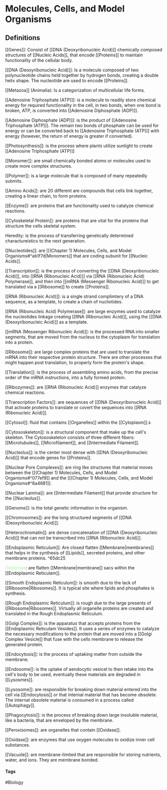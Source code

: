 # Molecules, Cells, and Model Organisms

## Definitions
[[Genes]]: Consist of [[DNA (Deoxyribonucleic Acid)]] chemically composed structures of [[Nucleic Acids]], that encode [[Proteins]] to maintain functionality of the cellular body. 

[[DNA (Deoxyribonucleic Acid)]]: Is a molecule composed of two polynucleotide chains held together by hydrogen bonds, creating a double helix shape. The nucleotide are used to encode [[Proteins]].

[[Metazoa]] (Animalia): Is a categorization of multicellular life forms.

[[Adenosine Triphosphate (ATP)]]: is a molecule to readily store chemical energy for required functionality in the cell, in two bonds, when one bond is broken, ATP, is converted into [[Adenosine Diphosphate (ADP)]].

[[Adenosine Diphosphate (ADP)]]: is the product of [[Adenosine Triphosphate (ATP)]]. The remain two bonds of phosphate can be used for energy or can be converted back to [[Adenosine Triphosphate (ATP)]] with energy (however, the return of energy is greater if converted).

[[Photosynthesis]]: is the process where plants utilize sunlight to create [[Adenosine Triphosphate (ATP)]]

[[Monomer]]: are small chemically bonded atoms or molecules used to create more complex structures.

[[Polymer]]: is a large molecule that is composed of many repeatedly submits.

[[Amino Acids]]: are 20 different are compounds that cells link together, creating a linear chain, to form proteins.

[[Enzyme]]: are proteins that are functionality used to catalyze chemical reactions. 

[[Cytoskeletal Protein]]: are proteins that are vital for the proteins that structure the cells skeletal system.

Heredity: is the process of transferring genetically determined charactureistics to the next generation. 

[[Nucleotides]]: are [[(Chapter 1) Molecules, Cells, and Model Organisms#^ab1f7d|Monomers]] that are coding subunit for [[Nucleic Acids]].

[[Transcription]]: is the process of converting the [[DNA (Deoxyribonucleic Acid)]], into [[RNA (Ribonucleic Acid)]] via [[RNA (Ribonucleic Acid) Polymerase]], and then into [[mRNA (Messenger Ribonucleic Acid)]] to get translated via a [[Ribosome]] to create [[Proteins]].

[[RNA (Ribonucleic Acid)]]: is a single strand complimtery of a DNA sequence, as a template, to create a chain of nucliotides.

[[RNA (Ribonucleic Acid) Polymerase]]: are large enzymes used to catalyze the nucleotides linkage creating [[RNA (Ribonucleic Acid)]], using the [[DNA (Deoxyribonucleic Acid)]] as a template.

[[mRNA (Messenger Ribonucleic Acid)]]: is the processed RNA into smaller segments, that are moved from the nucleus to the cytoplasm for translation into a protein.

[[Ribosome]]: are large complex proteins that are used to translate the mRNA into their respective protein structure. There are other processes that might happen post translation, to properly form the protein's shape.

[[Translation]]: is the process of assembling amino acids, from the precise order of the mRNA instructions, into a fully formed protein. 

[[Ribozymes]]: are [[RNA (Ribonucleic Acid)]] enzymes that catalyze chemical reactions.

[[Transcription Factors]]: are sequences of [[DNA (Deoxyribonucleic Acid)]] that activate proteins to translate or covert the sequences into [[RNA (Ribonucleic Acid)]].

[[Cytosol]]: fluid that contains [[Organelles]] within the [[Cytoplasm]].s

[[Cytososkeleton]]: is a structural component that make up the cell's skeleton. The Cytososkeleton consists of three different fibers: [[Microtubules]], [[Microfilament]], and [[Intermediate Filament]].

[[Nucleolus]]: is the center most dense with [[DNA (Deoxyribonucleic Acid)]] that encode genes for [[Proteins]].

[[Nuclear Pore Complexes]]: are ring like structures that material moves between the [[(Chapter 1) Molecules, Cells, and Model Organisms#^077ef9]] and the [[(Chapter 1) Molecules, Cells, and Model Organisms#^8a4681]].

[[Nuclear Lamina]]: are [[Intermediate Filament]] that provide structure for the [[Nucleolus]].

[[Genome]]: is the total genetic information in the organism.

[[Chromosomes]]: are the long structured segments of [[DNA (Deoxyribonucleic Acid)]].

[[Heterochromatin]]: are dense concatenation of [[DNA (Deoxyribonucleic Acid)]] that can not be transcribed into [[RNA (Ribonucleic Acid)]].

[[Endoplasmic Reticulum]]: Are closed flatten [[Membrane|membranes]] that helps in the synthesis of [[Lipids]], secreted proteins, and other membrane proteins. ^65dc25

<span style="color: #BBFABB; font-weight: bold;">Cisternae</span>: are flatten [[Membrane|membrane]] sacs within the [[Endoplasmic Reticulam]].

[[Smooth Endoplasmic Reticulum]]: is smooth due to the lack of [[Ribosome|Ribosomes]]. It is typical site where lipids and phosphates is synthesis.

[[Rough Endoplasmic Reticulum]]: is rough due to the large presents of [[Ribosome|Ribosomes]]. Virtually all organelle proteins are created and translated in the Rough Endoplasmic Reticulum.

[[Golgi Complex]]: is the apparatus that accepts proteins from the [[Endoplasmic Reticulam Vesides]]. It uses a series of enzymes to catalyze the necessary modifications to the protein that are moved into a [[Golgi Complex Vesicle]] that fuse with the cells membrane to release the generated protein.

[[Endocytosis]]: is the process of uptaking matter from outside the membrane. 

[[Endosome]]: is the uptake of aendocytic vesicel to then retake into the cell's body to be used, eventually these materials are degraded in [[Lysosmes]].

[[Lysosome]]: are responsible for breaking down material entered into the cell via [[Endocytosis]] or that internal material that has become obsolete. The internal obsolete material is consumed in a process called [[Autophagy]]. 

[[Phagocytosis]]: is the process of breaking down large insoluble material, like a bacteria, that are enveloped by the membrane.

[[Peroxisomes]]: are organelles that contain [[Oxidase]].

[[Oxidase]]: are enzymes that use oxygen molecules to oxidize inner cell substances.

[[Vacuole]]: are membrane-limited that are responsible for storing nutrients, water, and ions. They are membrane bonded.

#### Tags
#Biology